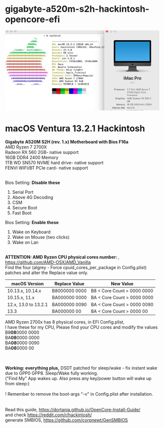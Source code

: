 # gigabyte-a520m-s2h-hackintosh-opencore-efi
<img src="https://github.com/jjone/gigabyte-a520m-s2h-hackintosh-opencore-efi/blob/main/thumbnail_2023-03-18_15-48-47.jpg?raw=true"><br />
<H1>macOS Ventura 13.2.1 Hackintosh </H1>


<b>Gigabyte A520M S2H (rev. 1.x) Motherboard with Bios F16a</b> <br />
AMD Ryzen 7 2700X<br />
Radeon RX 560 2GB-  native support<br />
16GB DDR4 2400 Memory<br />
1TB WD SN570 NVME hard drive-  native support<br />
FENVI WIFI/BT PCIe card-  native support<br />
<br />



Bios Setting: <b>Disable these</b> 
1. Serial Port
2. Above 4G Decoding
4. CSM
5. Secure Boot
6. Fast Boot

Bios Setting: <b>Enable these</b> 
1. Wake on Keyboard
2. Wake on Mouse (two clicks)
4. Wake on Lan
<br /><br />

<b>ATTENTION: AMD Ryzen CPU physical cores number: </b>, https://github.com/AMD-OSX/AMD_Vanilla<br />
Find the four (algrey - Force cpuid_cores_per_package in Config.plist) patches and alter the Replace value only.

<table>
<thead>
<tr>
<th>macOS Version</th>
<th>Replace Value</th>
<th>New Value</th>
</tr>
</thead>
<tbody>
<tr>
<td>10.13.x, 10.14.x</td>
<td>B8000000 0000</td>
<td>B8 &lt; Core Count &gt; 0000 0000</td>
</tr>
<tr>
<td>10.15.x, 11.x</td>
<td>BA000000 0000</td>
<td>BA &lt; Core Count &gt; 0000 0000</td>
</tr>
<tr>
<td>12.x, 13.0 to 13.2.1</td>
<td>BA000000 0090</td>
<td>BA &lt; Core Count &gt; 0000 0090</td>
</tr>
<tr>
<td>13.3</td>
<td>BA000000 00</td>
<td>BA &lt; Core Count &gt; 0000 00</td>
</tr>
</tbody>
</table>

AMD Ryzen 2700x has 8 physical cores, in EFI Config.plist,<br />
I have these for my CPU, Please find your CPU cores and modify the values <br />
B8<b>08</b>0000 0000<br />
BA<b>08</b>0000 0000<br />
BA<b>08</b>0000 0090<br />
BA<b>08</b>0000 00<br />

<br /><br /><b>Working: everything plus,</b>
DSDT patched for sleep/wake  - fix instant wake due to GPP0 GPP8.
Sleep/Wake fully working. 
<br />("Find My" App wakes up. Also press any key/power button will wake up from sleep:)
<br /><br />! Remember to remove the boot-args "-v" in Config.plist after installation.
<br /><br /><br />
Read this guide, https://dortania.github.io/OpenCore-Install-Guide/<br />
and check https://reddit.com/r/hackintosh/<br />
generate SMBIOS, https://github.com/corpnewt/GenSMBIOS<br />
